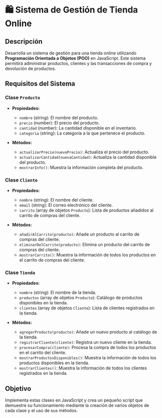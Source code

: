 # 🛍️ Sistema de Gestión de Tienda Online

## Descripción

Desarrolla un sistema de gestión para una tienda online utilizando **Programación Orientada a Objetos (POO)** en JavaScript. Este sistema permitirá administrar productos, clientes y las transacciones de compra y devolución de productos.

## Requisitos del Sistema

### Clase `Producto`
- **Propiedades:**
  - `nombre` (string): El nombre del producto.
  - `precio` (number): El precio del producto.
  - `cantidad` (number): La cantidad disponible en el inventario.
  - `categoria` (string): La categoría a la que pertenece el producto.

- **Métodos:**
  - `actualizarPrecio(nuevoPrecio)`: Actualiza el precio del producto.
  - `actualizarCantidad(nuevaCantidad)`: Actualiza la cantidad disponible del producto.
  - `mostrarInfo()`: Muestra la información completa del producto.

### Clase `Cliente`
- **Propiedades:**
  - `nombre` (string): El nombre del cliente.
  - `email` (string): El correo electrónico del cliente.
  - `carrito` (array de objetos `Producto`): Lista de productos añadidos al carrito de compras del cliente.

- **Métodos:**
  - `añadirAlCarrito(producto)`: Añade un producto al carrito de compras del cliente.
  - `eliminarDelCarrito(producto)`: Elimina un producto del carrito de compras del cliente.
  - `mostrarCarrito()`: Muestra la información de todos los productos en el carrito de compras del cliente.

### Clase `Tienda`
- **Propiedades:**
  - `nombre` (string): El nombre de la tienda.
  - `productos` (array de objetos `Producto`): Catálogo de productos disponibles en la tienda.
  - `clientes` (array de objetos `Cliente`): Lista de clientes registrados en la tienda.

- **Métodos:**
  - `agregarProducto(producto)`: Añade un nuevo producto al catálogo de la tienda.
  - `registrarCliente(cliente)`: Registra un nuevo cliente en la tienda.
  - `procesarCompra(cliente)`: Procesa la compra de todos los productos en el carrito del cliente.
  - `mostrarProductosDisponibles()`: Muestra la información de todos los productos disponibles en la tienda.
  - `mostrarClientes()`: Muestra la información de todos los clientes registrados en la tienda.

## Objetivo

Implementa estas clases en JavaScript y crea un pequeño script que demuestre su funcionamiento mediante la creación de varios objetos de cada clase y el uso de sus métodos.


